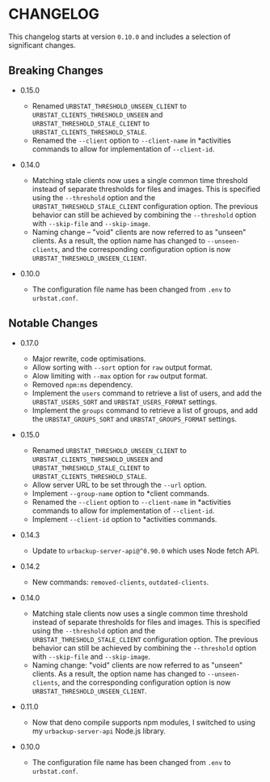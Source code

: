 # CHANGELOG

This changelog starts at version `0.10.0` and includes a selection of significant changes.

## Breaking Changes

- 0.15.0
  - Renamed `URBSTAT_THRESHOLD_UNSEEN_CLIENT` to `URBSTAT_CLIENTS_THRESHOLD_UNSEEN` and `URBSTAT_THRESHOLD_STALE_CLIENT` to `URBSTAT_CLIENTS_THRESHOLD_STALE`.
  - Renamed the `--client` option to `--client-name` in *activities commands to allow for implementation of `--client-id`.

- 0.14.0
  - Matching stale clients now uses a single common time threshold instead of separate thresholds for files and images. This is specified using the `--threshold` option and the `URBSTAT_THRESHOLD_STALE_CLIENT` configuration option. The previous behavior can still be achieved by combining the `--threshold` option with `--skip-file` and `--skip-image`.
  - Naming change – "void" clients are now referred to as "unseen" clients. As a result, the option name has changed to `--unseen-clients`, and the corresponding configuration option is now `URBSTAT_THRESHOLD_UNSEEN_CLIENT`.

- 0.10.0
  - The configuration file name has been changed from `.env` to `urbstat.conf`.

## Notable Changes

- 0.17.0
  - Major rewrite, code optimisations.
  - Allow sorting with `--sort` option for `raw` output format.
  - Alow limiting with `--max` option for `raw` output format.
  - Removed `npm:ms` dependency.
  - Implement the `users` command to retrieve a list of users, and add the `URBSTAT_USERS_SORT` and `URBSTAT_USERS_FORMAT` settings.
  - Implement the `groups` command to retrieve a list of groups, and add the `URBSTAT_GROUPS_SORT` and `URBSTAT_GROUPS_FORMAT` settings.

- 0.15.0
  - Renamed `URBSTAT_THRESHOLD_UNSEEN_CLIENT` to `URBSTAT_CLIENTS_THRESHOLD_UNSEEN` and `URBSTAT_THRESHOLD_STALE_CLIENT` to `URBSTAT_CLIENTS_THRESHOLD_STALE`.
  - Allow server URL to be set through the `--url` option.
  - Implement `--group-name` option to *client commands.
  - Renamed the `--client` option to `--client-name` in *activities commands to allow for implementation of `--client-id`.
  - Implement `--client-id` option to *activities commands.

- 0.14.3
  - Update to `urbackup-server-api@^0.90.0` which uses Node fetch API.

- 0.14.2
  - New commands: `removed-clients`, `outdated-clients`.

- 0.14.0
  - Matching stale clients now uses a single common time threshold instead of separate thresholds for files and images. This is specified using the `--threshold` option and the `URBSTAT_THRESHOLD_STALE_CLIENT` configuration option. The previous behavior can still be achieved by combining the `--threshold` option with `--skip-file` and `--skip-image`.
  - Naming change: "void" clients are now referred to as "unseen" clients. As a result, the option name has changed to `--unseen-clients`, and the corresponding configuration option is now `URBSTAT_THRESHOLD_UNSEEN_CLIENT`.

- 0.11.0
  - Now that deno compile supports npm modules, I switched to using my `urbackup-server-api` Node.js library.

- 0.10.0
  - The configuration file name has been changed from `.env` to `urbstat.conf`.
